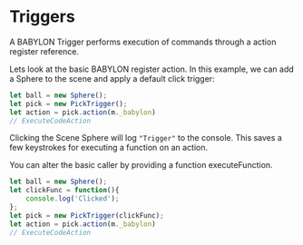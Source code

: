 # Triggers

A BABYLON Trigger performs execution of commands through a action register reference.

Lets look at the basic BABYLON register action. In this example, we can add a Sphere to the scene and apply a default click trigger:

```js
let ball = new Sphere();
let pick = new PickTrigger();
let action = pick.action(m._babylon)
// ExecuteCodeAction
```

Clicking the Scene Sphere will log `"Trigger"` to the console. This saves a few keystrokes for executing a function on an action.

You can alter the basic caller by providing a function executeFunction.

```js
let ball = new Sphere();
let clickFunc = function(){
    console.log('Clicked');
};
let pick = new PickTrigger(clickFunc);
let action = pick.action(m._babylon)
// ExecuteCodeAction
```




